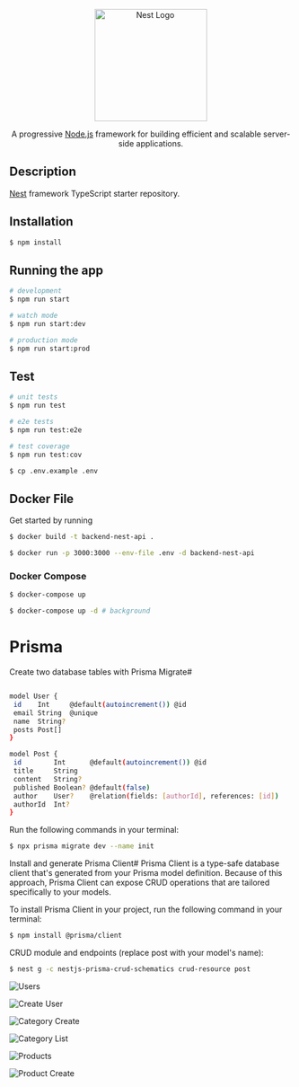 <p align="center">
  <a href="http://nestjs.com/" target="blank"><img src="https://nestjs.com/img/logo-small.svg" width="200" alt="Nest Logo" /></a>
</p>

[circleci-image]: https://img.shields.io/circleci/build/github/nestjs/nest/master?token=abc123def456
[circleci-url]: https://circleci.com/gh/nestjs/nest

  <p align="center">A progressive <a href="http://nodejs.org" target="_blank">Node.js</a> framework for building efficient and scalable server-side applications.</p>
    <p align="center">

## Description

[Nest](https://github.com/nestjs/nest) framework TypeScript starter repository.

## Installation

```bash
$ npm install
```

## Running the app

```bash
# development
$ npm run start

# watch mode
$ npm run start:dev

# production mode
$ npm run start:prod
```

## Test

```bash
# unit tests
$ npm run test

# e2e tests
$ npm run test:e2e

# test coverage
$ npm run test:cov

$ cp .env.example .env
```

## Docker File
Get started by running

```bash
$ docker build -t backend-nest-api .

$ docker run -p 3000:3000 --env-file .env -d backend-nest-api
```

### Docker Compose

 ```bash
$ docker-compose up 

$ docker-compose up -d # background
```


# Prisma
Create two database tables with Prisma Migrate#

 ```bash

model User {
  id    Int     @default(autoincrement()) @id
  email String  @unique
  name  String?
  posts Post[]
}

model Post {
  id        Int      @default(autoincrement()) @id
  title     String
  content   String?
  published Boolean? @default(false)
  author    User?    @relation(fields: [authorId], references: [id])
  authorId  Int?
}
```

Run the following commands in your terminal:

 ```bash
$ npx prisma migrate dev --name init
```


Install and generate Prisma Client#
Prisma Client is a type-safe database client that's generated from your Prisma model definition. Because of this approach, Prisma Client can expose CRUD operations that are tailored specifically to your models.

To install Prisma Client in your project, run the following command in your terminal:

 ```bash
$ npm install @prisma/client
 ```

CRUD module and endpoints (replace post with your model's name):

 ```bash
$ nest g -c nestjs-prisma-crud-schematics crud-resource post
 ```



![Users](./user_list.png "User List postman collection ss")

![Create User](./user_create.png "Create User postman collection ss")

![Category Create](./category_create.png "Category Create postman collection ss")

![Category List](./category_list.png "Category List postman collection ss")

![Products](./product_list.png "Products postman collection ss")

![Product Create](./product_create.png "Product Create postman collection ss")

